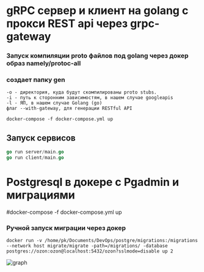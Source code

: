 # gRPC сервер и клиент на golang с прокси REST api через grpc-gateway 

### Запуск компиляции proto файлов под golang через докер образ namely/protoc-all
### создает папку gen

```
-o - директория, куда будут скомпилированы proto stubs.
-i - путь к сторонним зависимостям, в нашем случае googleapis
-l - ЯП, в нашем случае Golang (go)
флаг --with-gateway, для генерации RESTful API
```

```
docker-compose -f docker-compose.yml up
```

## Запуск сервисов
```go
go run server/main.go
go run client/main.go 
```

# Postgresql в докере c Pgadmin и миграциями

#docker-compose -f docker-compose.yml up

### Ручной запуск миграции через докер
```
docker run -v /home/pk/Documents/DevOps/postgre/migrations:/migrations --network host migrate/migrate -path=/migrations/ -database postgres://ozon:ozon@localhost:5432/ozon?sslmode=disable up 2
```

![graph]([/Screenshot_83.png](https://github.com/pavlyk/Golang/blob/master/ozon/homework-2/Screenshot_83.png))

